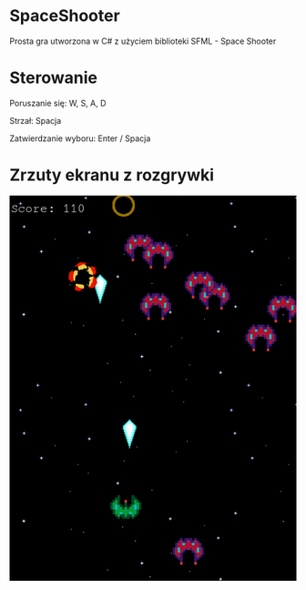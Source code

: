 # SpaceShooter
 Prosta gra utworzona w C# z użyciem biblioteki SFML - Space Shooter

# Sterowanie

Poruszanie się: W, S, A, D

Strzał: Spacja

Zatwierdzanie wyboru: Enter / Spacja

# Zrzuty ekranu z rozgrywki

<img src='/images/space_shooter.png'>
